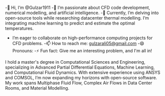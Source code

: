 -👋 Hi, I’m @Gulzar1911
-👀 I’m passionate about CFD code development, numerical modelling, and artificial intelligence.
-🌱 Currently, I’m delving into open-source tools while researching datacenter thermal modelling. I’m integrating machine learning to predict and estimate the optimal temperatures.
- I’m eager to collaborate on high-performance computing projects for CFD problems.
-📫 How to reach me: gulzarali05@gmail.com
-😄 Pronouns:
-⚡ Fun fact: Give me an interesting problem, and I'm all in!

I hold a master's degree in Computational Sciences and Engineering, specializing in Advanced Partial Differential Equations, 
Machine Learning, and Computational Fluid Dynamics. With extensive experience using ANSYS and COMSOL, I’m now expanding my 
horizons with open-source software. My work spans Multiphase Fluid Flow, Complex Air Flows in Data Center Rooms, and Material Modelling.


<!---
Gulzar1911/Gulzar1911 is a ✨ special ✨ repository because its `README.md` (this file) appears on your GitHub profile.
You can click the Preview link to take a look at your changes.
--->
